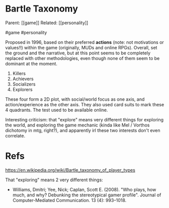 # Bartle Taxonomy

Parent: [[game]]
Related: [[personality]]

#game #personality


Proposed in 1996, based on their preferred **actions** (note: not motivations or values!!) within the game (originally, MUDs and online RPGs). Overall, set the ground and the narrative, but at this point seems to be completely replaced with other methodologies, even though none of them seem to be dominant at the moment.

1. Killers
2. Achievers
3. Socializers
4. Explorers

These four form a 2D plot, with social/world focus as one axis, and action/experience as the other axis. They also used card suits to mark these 4 quadrants. The test used to be available online.

Interesting criticism: that "explore" means very different things for exploring the world, and exploring the game mechanic (kinda like Mel / Vorthos dichotomy in mtg, right?), and apparently irl these two interests don't even correlate.

# Refs

https://en.wikipedia.org/wiki/Bartle_taxonomy_of_player_types

That "exploring" means 2 very different things:
* Williams, Dmitri; Yee, Nick; Caplan, Scott E. (2008). "Who plays, how much, and why? Debunking the stereotypical gamer profile". Journal of Computer-Mediated Communication. 13 (4): 993–1018.